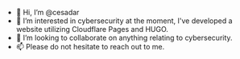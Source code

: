 - 👋 Hi, I’m @cesadar
- 👀 I’m interested in cybersecurity at the moment, I've developed a website utilizing Cloudflare Pages and HUGO.
- 💞️ I’m looking to collaborate on anything relating to cybersecurity.
- 📫 Please do not hesitate to reach out to me.

<!---
cesar2783/cesar2783 is a ✨ special ✨ repository because its `README.md` (this file) appears on your GitHub profile.
You can click the Preview link to take a look at your changes.
--->
